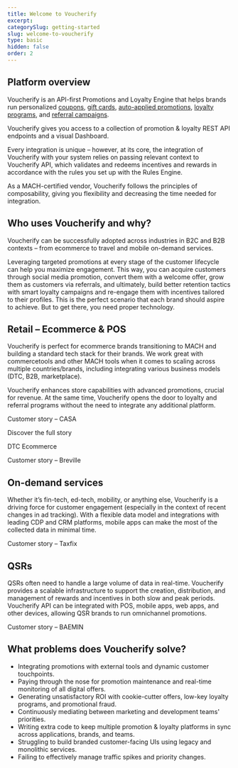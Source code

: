 ```yaml
---
title: Welcome to Voucherify
excerpt: 
categorySlug: getting-started
slug: welcome-to-voucherify
type: basic
hidden: false
order: 2
---
```


## Platform overview

Voucherify is an API-first Promotions and Loyalty Engine that helps brands run personalized [coupons](https://www.voucherify.io/coupon-software "Voucherify coupon software"), [gift cards](https://www.voucherify.io/gift-cards "Voucherify gift cards"), [auto-applied promotions](https://www.voucherify.io/discount-promotions "Voucherify discount promotions"), [loyalty programs](https://www.voucherify.io/loyalty-software "Voucherify loyalty programs"), and [referral campaigns](https://www.voucherify.io/referral-programs "Voucherify referral programs"). 

Voucherify gives you access to a collection of promotion & loyalty REST API endpoints and a visual Dashboard. 

Every integration is unique – however, at its core, the integration of Voucherify with your system relies on passing relevant context to Voucherify API, which validates and redeems incentives and rewards in accordance with the rules you set up with the Rules Engine.

As a MACH-certified vendor, Voucherify follows the principles of composability, giving you flexibility and decreasing the time needed for integration.  



## Who uses Voucherify and why?

Voucherify can be successfully adopted across industries in B2C and B2B contexts – from ecommerce to travel and mobile on-demand services.

Leveraging targeted promotions at every stage of the customer lifecycle can help you maximize engagement. This way, you can acquire customers through social media promotion, convert them with a welcome offer, grow them as customers via referrals, and ultimately, build better retention tactics with smart loyalty campaigns and re-engage them with incentives tailored to their profiles. This is the perfect scenario that each brand should aspire to achieve. But to get there, you need proper technology. 
















  


## Retail – Ecommerce & POS


Voucherify is perfect for ecommerce brands transitioning to MACH and building a standard tech stack for their brands. We work great with commercetools and other MACH tools when it comes to scaling across multiple countries/brands, including integrating various business models (DTC, B2B, marketplace).

Voucherify enhances store capabilities with advanced promotions, crucial for revenue. At the same time, Voucherify opens the door to loyalty and referral programs without the need to integrate any additional platform.

Customer story – CASA




Discover the full story 



DTC Ecommerce



Customer story – Breville


## On-demand services


Whether it’s fin-tech, ed-tech, mobility, or anything else, Voucherify is a driving force for customer engagement (especially in the context of recent changes in ad tracking). With a flexible data model and integrations with leading CDP and CRM platforms, mobile apps can make the most of the collected data in minimal time.


Customer story – Taxfix


## QSRs


QSRs often need to handle a large volume of data in real-time. Voucherify provides a scalable infrastructure to support the creation, distribution, and management of rewards and incentives in both slow and peak periods. Voucherify API can be integrated with POS, mobile apps, web apps, and other devices, allowing QSR brands to run omnichannel promotions.

Customer story – BAEMIN








## What problems does Voucherify solve?

- Integrating promotions with external tools and dynamic customer touchpoints.
- Paying through the nose for promotion maintenance and real-time monitoring of all digital offers. 
- Generating unsatisfactory ROI with cookie-cutter offers, low-key loyalty programs, and promotional fraud.
- Continuously mediating between marketing and development teams' priorities. 
- Writing extra code to keep multiple promotion & loyalty platforms in sync across applications, brands, and teams.  
- Struggling to build branded customer-facing UIs using legacy and monolithic services. 
- Failing to effectively manage traffic spikes and priority changes. 